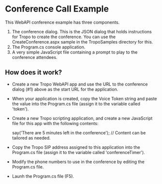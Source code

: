 ﻿Conference Call Example
=======================

This WebAPI conference example has three components.

1. The conference dialog. This is the JSON dialog that holds instructions for Tropo to create the conference. You can use the CreateConference.aspx sample in the TropoSamples directory for this.
2. The Program.cs console application.
3. A very simple JavaScript file containing a prompt to play to the conference attendees.

How does it work?
-----------------

* Create a new Tropo WebAPI app and use the URL to the conference dialog (#1) above as the start URL for the application.
* When your application is created, copy the Voice Token string and paste the value into the Program.cs file (assign it to the variable called 'token').
* Create a new Tropo scripting application, and create a new JavaScript file for this app with the following contents:

	say('There are 5 minutes left in the conference'); // Content can be tailored as needed.
	
* Copy the Tropo SIP address assigned to this application into the Program.cs file (assign it to the variable called 'conferenceTimer').
* Modify the phone numbers to use in the conference by editing the Program.cs file.
* Launh the Program.cs file (F5).